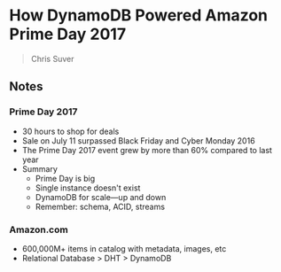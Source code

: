 # How DynamoDB Powered Amazon Prime Day 2017
> Chris Suver  

## Notes

### Prime Day 2017

* 30 hours to shop for deals
* Sale on July 11 surpassed Black Friday and Cyber Monday 2016
* The Prime Day 2017 event grew by more than 60% compared to last year
* Summary
    * Prime Day is big
    * Single instance doesn't exist
    * DynamoDB for scale—up and down
    * Remember: schema, ACID, streams

### Amazon.com

* 600,000M+ items in catalog with metadata, images, etc
* Relational Database > DHT > DynamoDB
